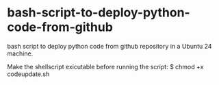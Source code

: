 # bash-script-to-deploy-python-code-from-github
bash script to deploy python code from github repository in a Ubuntu 24 machine.

Make the shellscript exicutable before running the script:
$ chmod +x codeupdate.sh
